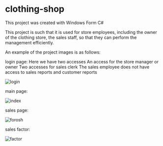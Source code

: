# clothing-shop
This project was created with Windows Form C#

This project is such that it is used for store employees, including the owner of the clothing store, the sales staff, so that they can perform the management efficiently.

An example of the project images is as follows:

login page:
Here we have two accesses
An access for the store manager or owner
Two accesses for sales clerk
The sales employee does not have access to sales reports and customer reports

![login](https://user-images.githubusercontent.com/69434150/195123274-5e6c291e-2587-4f79-b3d8-c5fce9003081.jpg)

main page:

![index](https://user-images.githubusercontent.com/69434150/195127514-e489f94f-5cfa-488e-9563-62dd3163987d.jpg)

sales page:

![forosh](https://user-images.githubusercontent.com/69434150/195128146-8c31d538-4f20-4d11-a071-51410ca820ef.jpg)

sales factor: 

![factor](https://user-images.githubusercontent.com/69434150/195126206-3fd720c6-c9f8-4ecc-8aff-7b19670b977f.jpg)

